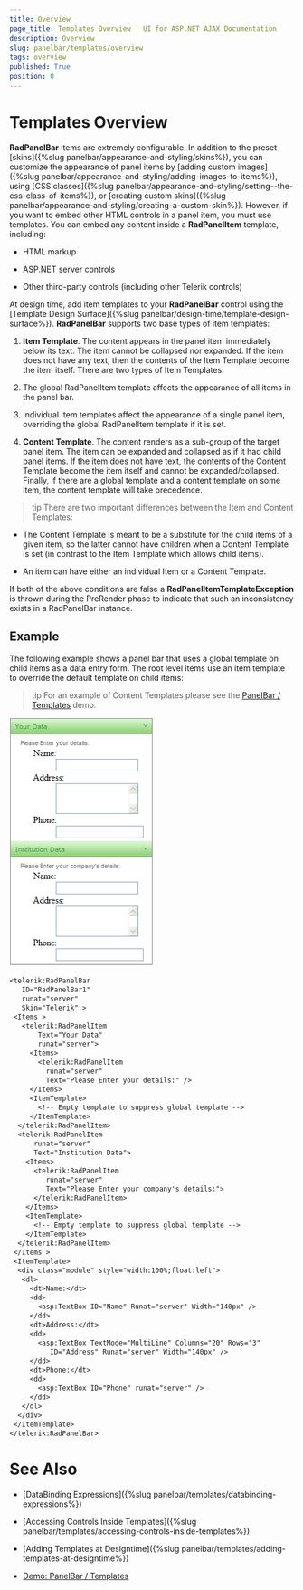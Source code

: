 ```yaml
---
title: Overview
page_title: Templates Overview | UI for ASP.NET AJAX Documentation
description: Overview
slug: panelbar/templates/overview
tags: overview
published: True
position: 0
---
```


# Templates Overview



**RadPanelBar** items are extremely configurable. In addition to the preset [skins]({%slug panelbar/appearance-and-styling/skins%}), you can customize the appearance of panel items by [adding custom images]({%slug panelbar/appearance-and-styling/adding-images-to-items%}), using [CSS classes]({%slug panelbar/appearance-and-styling/setting--the-css-class-of-items%}), or [creating custom skins]({%slug panelbar/appearance-and-styling/creating-a-custom-skin%}). However, if you want to embed other HTML controls in a panel item, you must use templates. You can embed any content inside a **RadPanelItem** template, including:

* HTML markup

* ASP.NET server controls

* Other third-party controls (including other Telerik controls)

At design time, add item templates to your **RadPanelBar** control using the [Template Design Surface]({%slug panelbar/design-time/template-design-surface%}). **RadPanelBar** supports two base types of item templates:

1. **Item Template**. The content appears in the panel item immediately below its text. The item cannot be collapsed nor expanded. If the item does not have any text, then the contents of the Item Template become the item itself. There are two types of Item Templates:

1. The global RadPanelItem template affects the appearance of all items in the panel bar.

1. Individual Item templates affect the appearance of a single panel item, overriding the global RadPanelItem template if it is set.

1. **Content Template**. The content renders as a sub-group of the target panel item. The item can be expanded and collapsed as if it had child panel items. If the item does not have text, the contents of the Content Template become the item itself and cannot be expanded/collapsed. Finally, if there are a global template and a content template on some item, the content template will take precedence.

>tip There are two important differences between the Item and Content Templates:
>


* The Content Template is meant to be a substitute for the child items of a given item, so the latter cannot have children when a Content Template is set (in contrast to the Item Template which allows child items).

* An item can have either an individual Item or a Content Template.

If both of the above conditions are false a **RadPanelItemTemplateException** is thrown during the PreRender phase to indicate that such an inconsistency exists in a RadPanelBar instance.

## Example

The following example shows a panel bar that uses a global template on child items as a data entry form. The root level items use an item template to override the default template on child items:

>tip For an example of Content Templates please see the [PanelBar / Templates](http://demos.telerik.com/aspnet-ajax/panelbar/examples/functionality/templates/defaultcs.aspx) demo.
>


![Templates](images/panelbar_templates.png)

````ASPNET
<telerik:RadPanelBar
   ID="RadPanelBar1"
   runat="server"
   Skin="Telerik" >
 <Items >
   <telerik:RadPanelItem
       Text="Your Data"
       runat="server">
     <Items>
       <telerik:RadPanelItem
         runat="server"
         Text="Please Enter your details:" />
     </Items>
     <ItemTemplate>
       <!-- Empty template to suppress global template -->
     </ItemTemplate>
  </telerik:RadPanelItem>
  <telerik:RadPanelItem
      runat="server"
      Text="Institution Data">
    <Items>
      <telerik:RadPanelItem
         runat="server"
         Text="Please Enter your company's details:">
      </telerik:RadPanelItem>
    </Items>
    <ItemTemplate>
      <!-- Empty template to suppress global template -->
    </ItemTemplate>
  </telerik:RadPanelItem>
 </Items >
 <ItemTemplate>
  <div class="module" style="width:100%;float:left">
   <dl>
     <dt>Name:</dt>
     <dd>
       <asp:TextBox ID="Name" Runat="server" Width="140px" />
     </dd>
     <dt>Address:</dt>
     <dd>
       <asp:TextBox TextMode="MultiLine" Columns="20" Rows="3"
          ID="Address" Runat="server" Width="140px" />
     </dd>
     <dt>Phone:</dt>
     <dd>
       <asp:TextBox ID="Phone" runat="server" />
     </dd>
   </dl>
  </div>
 </ItemTemplate>
</telerik:RadPanelBar> 
````



# See Also

 * [DataBinding Expressions]({%slug panelbar/templates/databinding-expressions%})

 * [Accessing Controls Inside Templates]({%slug panelbar/templates/accessing-controls-inside-templates%})

 * [Adding Templates at Designtime]({%slug panelbar/templates/adding-templates-at-designtime%})

 * [Demo: PanelBar / Templates](http://demos.telerik.com/aspnet-ajax/panelbar/examples/functionality/templates/defaultcs.aspx)
